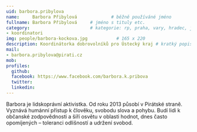 ```yaml
---
uid: barbora.pribylova
name:     Barbora Přibylová      		# běžně používáné jméno
fullname: Barbora Přibylová		# jméno s tituly etc.
category:                 		# kategorie: rp, praha, vary, hradec, jmk, senat
- koordinatori
img: people/barbora-kockova.jpg           # 165 x 220
description: Koordinátorka dobrovolníků pro Ústecký kraj # kratký popis, max 160 znaků
mail:
- barbora.pribylova@pirati.cz
mob: 
profiles:
  github:
  facebook: https://www.facebook.com/barbora.k.pribova
  twitter:
  linkedin:
---
```


Barbora je lidskoprávní aktivistka. Od roku 2013 působí v Pirátské straně. Vyznává humánní přístup k člověku, svobodu slova a pohybu. Budí lidi k občanské zodpovědnosti a šíří osvětu v oblasti hodnot, dnes často opomíjených – toleranci odlišností a udržení svobod.
